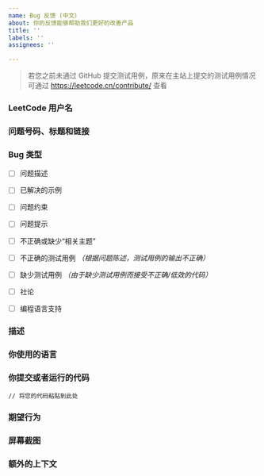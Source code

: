 ```yaml
---
name: Bug 反馈 (中文）
about: 你的反馈能够帮助我们更好的改善产品
title: ''
labels: ''
assignees: ''

---
```


> 若您之前未通过 GitHub 提交测试用例，原来在主站上提交的测试用例情况可通过 https://leetcode.cn/contribute/ 查看


### LeetCode 用户名
<!-- 填写你登录 LeetCode（中国区）的用户名 -->


### 问题号码、标题和链接
<!-- 这可以从问题描述页面获得 -->


### Bug 类型
- [ ] 问题描述
- [ ] 已解决的示例
- [ ] 问题约束
- [ ] 问题提示
- [ ] 不正确或缺少“相关主题”
- [ ] 不正确的测试用例 *（根据问题陈述，测试用例的输出不正确）*
- [ ] 缺少测试用例 *（由于缺少测试用例而接受不正确/低效的代码）*
- [ ] 社论
- [ ] 编程语言支持


### 描述
<!-- 描述你遇到的 bug -->


### 你使用的语言
<!-- C++ -->


### 你提交或者运行的代码

<!-- 请确保用 ``` 标签包裹代码。
否则，该问题可能会在没有任何信息的情况下关闭。

将下面的代码替换为您的代码 -->

```
// 将您的代码粘贴到此处
```


### 期望行为
<!-- 描述你期望的结果 -->


### 屏幕截图
<!-- 添加屏幕截图辅助我们帮你定位问题 -->


### 额外的上下文
<!-- 添加额外的上下文信息 -->
